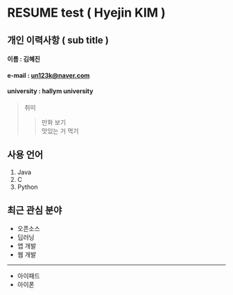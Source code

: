 # RESUME test ( Hyejin KIM )

## 개인 이력사항 ( sub title )

#### 이름 : 김혜진
#### e-mail : un123k@naver.com
#### university : hallym university

> 취미 
>> 만화 보기  
>> 맛있는 거 먹기  

## 사용 언어
1. Java
2. C
3. Python

## 최근 관심 분야
* 오픈소스
* 딥러닝
* 앱 개발
* 웹 개발
*****************
* 아이패드
* 아이폰
